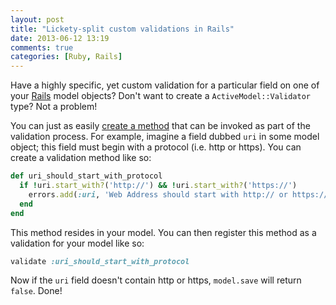 ```yaml
---
layout: post
title: "Lickety-split custom validations in Rails"
date: 2013-06-12 13:19
comments: true
categories: [Ruby, Rails]
---
```

Have a highly specific, yet custom validation for a particular field on one of your [Rails](http://thediscoblog.com/blog/categories/rails/) model objects? Don't want to create a `ActiveModel::Validator` type? Not a problem! 

You can just as easily [create a method](http://guides.rubyonrails.org/active_record_validations_callbacks.html) that can be invoked as part of the validation process. For example, imagine a field dubbed `uri` in some model object; this field must begin with a protocol (i.e. http or https). You can create a validation method like so:

``` ruby Custom validator
def uri_should_start_with_protocol
  if !uri.start_with?('http://') && !uri.start_with?('https://')
    errors.add(:uri, 'Web Address should start with http:// or https://')
  end
end
```
This method resides in your model. You can then register this method as a validation for your model like so:

``` ruby Wiring the validation
validate :uri_should_start_with_protocol
```

Now if the `uri` field doesn't contain http or https, `model.save` will return `false`. Done! 

